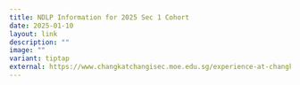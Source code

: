 ```yaml
---
title: NDLP Information for 2025 Sec 1 Cohort
date: 2025-01-10
layout: link
description: ""
image: ""
variant: tiptap
external: https://www.changkatchangisec.moe.edu.sg/experience-at-changkat/National-Digital-Literacy-Programme-NDLP/
---
```

